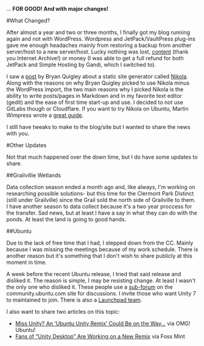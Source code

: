 <!--
.. title: And We Are Back...
.. slug: and-we-are-back
.. date: 2017-12-28 12:51:25 UTC-05:00
.. tags: wetlands, lessons-learned, Ubuntu, open science, workflow
.. category: news
.. link: 
.. description: Nov 2016 to Jan 2018 update as the blog was down for that long. This includes some lessons that I learned from running the blog on WordPress.
.. type: text
-->

... **FOR GOOD! And with major changes!**

#What Changed?

After almost a year and two or three months, I finally got my blog running again and not with WordPress. Wordpress and JetPack/VaultPress plug-ins gave me enough headaches mainly from restoring a backup from another server/host to a new server/host. Lucky nothing was lost, [content](https://web.archive.org/web/20161030014830/http://senseopenness.com:80/) (thank you Internet Archive!) or money (I was able to get a full refund for both JetPack and Simple Hosting by Gandi, which I switched to).

I saw a [post](https://bryanquigley.com/posts/converting/now-powered-by-gitlab-nikola-and-cloudflare.html) by Bryan Quigley about a static site generator called [Nikola](https://getnikola.com/). Along with the reasons on why Bryan Quigley picked to use Nikola minus the WordPress import, the two main reasons why I picked Nikola is the ability to write posts/pages in Markdown and in my favorite text editor (gedit) and the ease of first time start-up and use. I decided to not use GitLabs though or Cloudflare. If you want to try Nikola on Ubuntu, Martin Wimpress wrote a [great guide](https://flexion.org/posts/2015-11-installing-nikola-on-ubuntu/).

I still have tweaks to make to the blog/site but I wanted to share the news with you.

#Other Updates

Not that much happened over the down time, but I do have some updates to share.

##Grailvillie Wetlands

Data collection season ended a month ago and, like always, I'm working on researching possible solutions- but this time for the Clermont Park Distinct (still under Grailville) since the Grail sold the north side of Grailville to them.  I have another season to data collect because it's a two year proccess for the transfer. Sad news, but at least I have a say in what they can do with the ponds. At least the land is going to good hands.

##Ubuntu

Due to the lack of free time that I had, I stepped down from the CC. Mainly because I was missing the meetings because of my work schedule. There is another reason but it's something that I don't wish to share publicly at this moment in time.

A week before the recent Ubuntu release, I tried that said release and disliked it. The reason is simple, I may be resisting change. At least I wasn't the only one who disliked it. These people use a [sub-forum](https://community.ubuntu.com/c/desktop/ubuntu-unity-dev) on the community.ubuntu.com site for discussions. I invite those who want Unity 7 to maintained to join. There is also a [Launchpad team](https://launchpad.net/~unity7maintainers).

I also want to share two articles on this topic:

- [Miss Unity? An ‘Ubuntu Unity Remix’ Could Be on the Way…](http://www.omgubuntu.co.uk/2017/11/ubuntu-unity-remix) via OMG! Ubuntu!
- [Fans of “Unity Desktop” Are Working on a New Remix](https://www.fossmint.com/fans-of-unity-desktop-are-working-on-a-new-remix/) via Foss Mint
